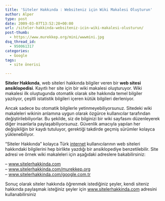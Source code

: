 ```yaml
---
title: 'Siteler Hakkında : Websiteniz için Wiki Makalesi Oluşturun'
author: Alper
type: post
date: 2009-03-07T13:52:28+00:00
url: /siteler-hakkinda-websiteniz-icin-wiki-makalesi-olusturun/
post-thumb:
  - https://www.murekkep.org/mini/wwwmini.jpg
dsq_thread_id:
  - 950061317
categories:
  - Google
tags:
  - site önerisi

---
```

**Siteler Hakkında**, web siteleri hakkında bilgiler veren bir **web sitesi ansiklopedisi**. Kayıtlı her site için bir wiki makalesi oluşturuyor. Wiki makalesi ilk oluştugunda otomatik olarak site hakkında temel bilgiler yazılıyor, çeşitli istatistik bilgileri içeren kütük bilgileri derleniyor.

Ancak sadece bu otomatik bilgilerle yetinmeyebiliyorsunuz. Sitedeki wiki makaleleri wikinin anlamına uygun olarak özgürce kullanıcılar tarafından değiştirilebiliyorlar. Bu şekilde, siz de bilginizi bir wiki sayfasını düzenleyerek diğer insanlarla paylaşabiliyorsunuz. Güvenlik amacıyla yapılan her değişikliğin bir kaydı tutuluyor, gerektiği takdirde geçmiş sürümler kolayca yüklenebiliyor.

&#8220;Siteler Hakkında&#8221; kolayca Türk [internet][1] kullanıcılarının web siteleri hakkındaki bilgilerini hep birlikte yazdığı bir ansiklopediye benzetilebilir. Site adresi ve örnek wiki makaleleri için aşağıdaki adreslere bakabilirsiniz:

&#8211; www.sitelerhakkinda.com  
&#8211; www.sitelerhakkinda.com/murekkep.org  
&#8211; www.sitelerhakkinda.com/google.com.tr

Sonuç olarak siteler hakkında öğrenmek istediğiniz şeyler, kendi siteniz hakkında paylaşmak isteğiniz şeyler için www.sitelerhakkinda.com adresini kullanabilirsiniz

 [1]: https://www.murekkep.org/etiket/internet